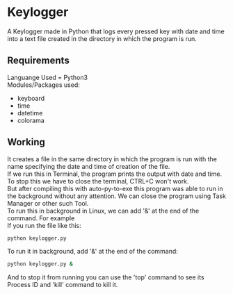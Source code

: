 # Keylogger
A Keylogger made in Python that logs every pressed key with date and time into a text file created in the directory in which the program is run.<br />

## Requirements
Languange Used = Python3<br />
Modules/Packages used:
* keyboard
* time
* datetime
* colorama

## Working
It creates a file in the same directory in which the program is run with the name specifying the date and time of creation of the file.<br />
If we run this in Terminal, the program prints the output with date and time. To stop this we have to close the terminal, CTRL+C won't work.<br />
But after compiling this with auto-py-to-exe this program was able to run in the background without any attention. We can close the program using Task Manager or other such Tool.<br />
To run this in background in Linux, we can add '&' at the end of the command. For example <br />
If you run the file like this:
```bash
python keylogger.py
```
To run it in background, add '&' at the end of the command:
```bash
python keylogger.py &
```
And to stop it from running you can use the 'top' command to see its Process ID and 'kill' command to kill it.
